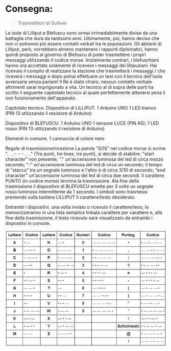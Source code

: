 # Consegna:
> Trasmettitori di Gulliver

Le isole di Lilliput e Blefuscu sono ormai irrimediabilmente divise da una battaglia che dura da tantissimi anni.
Ultimamente, poi, hanno deciso che non ci potranno più essere contatti verbali tra le popolazioni.
Gli abitanti di Lilliput, però, vorrebbero almeno mantenere i rapporti diplomatici, hanno quindi proposto al governo di Blefuscu di poter trasmettere i propri messaggi utilizzando il codice morse.
Inizialmente contrari, i blefuschiani hanno ora accettato solamente di ricevere i messaggi dei lillipuziani.
Hai ricevuto il compito di realizzare la stazione che trasmetterà i messaggi / che riceverà i messaggi e dopo potrai effettuare un test con il tecnico dell'isola avversaria senza parlare! Il Re è stato chiaro, nessun contatto verbale altrimenti sarai imprigionato a vita.
Un tecnico al di sopra delle parti ha scritto il seguente capitolato tecnico al quale perfettamente attenersi pena il non funzionamento dell'apparato.

Capitolato tecnico.
Dispositivo di LILLIPUT.
1 Arduino UNO
1 LED bianco (PIN 13 utilizzando il resistore di Arduino)

Dispositivo di BLEFUSCU.
1 Arduino UNO
1 sensore LUCE (PIN A5);
1 LED rosso (PIN 13 utilizzando il resistore di Arduino)

Elementi in comune.
1 cannuccia di colore nero

Regole di trasmissione/ricezione
La parola "SOS" nel codice morse si scrive ". . . - - - . . ." (Tre punti, tre linee, tre punti), si decide di stabilire:
"start character" non presente;
"." un'accensione luminosa del led di circa mezzo secondo;
"-" un'accensione luminosa del led di circa un secondo;
il tempo di "stacco" tra un segnale luminoso e l'altro è di circa 3/10 di secondo;
"end character" un'accensione luminosa del led di circa due secondi.
Il carattere PUNTO (in codice morse) termina la trasmissione.
Ala fine della trasmissione il dispositivo di BLEFUSCU emette per 3 volte un segnale rosso luminoso intermittente da 1 secondo.
I simboli sono trasmessi premendo sulla tastiera LILLIPUT il carattere/testo desiderato.

Entrambi i dispositivi, una volta inviato o ricevuto il carattere/teso, lo memorizzeranno in una lista semplice linkata carattere per carattere e, alla fine della trasmissione, il testo ricevuto sarà visualizzato da entrambi i dispositivi in console.

![Codice Morse](CodiceMorse.png)